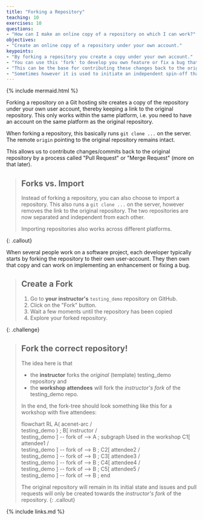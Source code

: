 ```yaml
---
title: "Forking a Repository"
teaching: 10
exercises: 10
questions:
- "How can I make an online copy of a repository on which I can work?"
objectives:
- "Create an online copy of a repository under your own account."
keypoints:
- "By forking a repository you create a copy under your own account."
- "You can use this 'fork' to develop you own feature or fix a bug that's bugging you."
- "This can be the base for contributing these changes back to the original project."
- "Sometimes however it is used to initiate an independent spin-off that will diverge over time."
---
```

{% include mermaid.html %}

Forking a repository on a Git hosting site creates a copy of the repository
under your own user account, thereby keeping a link to the original repository.
This only works within the same platform, i.e. you need to have an account
on the same platform as the original repository.

When forking a repository, this basically runs `git clone ...` on the server.
The remote `origin` pointing to the original repository remains intact.

This allows us to contribute changes/commits back to the original repository
by a process called "Pull Request" or "Merge Request" (more on that later).

> ## Forks vs. Import
>
> Instead of forking a repository, you can also choose to import a repository.
> This also runs a `git clone ...` on the server, however removes the link
> to the original repository.  The two repositories are now separated and
> independent from each other.
>
> Importing repositories also works across different platforms.
>
{: .callout}

When several people work on a software project, each developer typically
starts by forking the repository to their own user-account.  They then own
that copy and can work on implementing an enhancement or fixing a bug.

> ## Create a Fork
>
> 1. Go to **your instructor's** `testing_demo` repository on GitHub.
> 2. Click on the "Fork" button.
> 3. Wait a few moments until the repository has been copied
> 4. Explore your forked repository.
>
{: .challenge}

> ## Fork the correct repository!
>
> The idea here is that
> * the **instructor** forks the *original* (template) testing_demo repository and
> * the **workshop attendees** will fork the *instructor's fork* of the testing_demo repo.
>
> In the end, the fork-tree should look something like this for a workshop with
> five attendees:
>
> <div class="mermaid">
> flowchart RL
>   A( acenet-arc /<br />testing_demo ) ;
>   B[ instructor /<br /> testing_demo ] -- fork of --> A ;
>   subgraph Used in the workshop
>   C1[ attendee1 /<br /> testing_demo ] -- fork of --> B ;
>   C2[ attendee2 /<br /> testing_demo ] -- fork of --> B ;
>   C3[ attendee3 /<br /> testing_demo ] -- fork of --> B ;
>   C4[ attendee4 /<br /> testing_demo ] -- fork of --> B ;
>   C5[ attendee5 /<br /> testing_demo ] -- fork of --> B ;
>   end
> </div>
>
> The original repository will remain in its initial state and issues and
> pull requests will only be created towards the *instructor's fork* of the repository.
{: .callout}

{% include links.md %}
